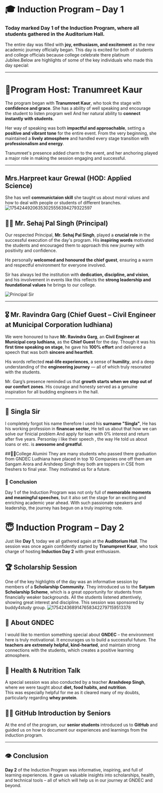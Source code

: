 # 🎓 Induction Program – Day 1

### Today marked **Day 1** of the Induction Program, where all students gathered in the **Auditorium Hall**.  
The entire day was filled with **joy, enthusiasm, and excitement** as the new academic journey officially began. This day is excited for both of students and college officials because college celebrate there platinum Jubilee.Below are highlights of some of the key individuals who made this day special:

---
# 🔶Program Host: Tranumreet Kaur

The program began with **Tranumreet Kaur**, who took the stage with **confidence and grace**. She has a ability of well speaking and encourage the student to listen program well And her natural ability to **connect instantly with students**.

Her way of speaking was both **impactful and approachable**, setting a **positive and vibrant tone** for the entire event. From the very beginning, she maintained a **lively atmosphere** and handled every stage transition with **professionalism and energy**.

Tranumreet's presence added charm to the event, and her anchoring played a major role in making the session engaging and successful.

---


## Mrs.Harpreet kaur Grewal (HOD: Applied Science)

She has well **communictaion skill** she taught us about moral values and how to deal with people or students of different branches.
![17542449206353025556394279322597](https://github.com/user-attachments/assets/879f6b75-985a-4e30-bbb5-fcd11c828be4)



## 👨‍🏫 Mr. Sehaj Pal Singh (Principal)

Our respected Principal, **Mr. Sehaj Pal Singh**, played a **crucial role** in the successful execution of the day's program. His **inspiring words** motivated the students and encouraged them to approach this new journey with positivity and confidence.

He personally **welcomed and honoured the chief guest**, ensuring a warm and respectful environment for everyone involved.

Sir has always led the institution with **dedication, discipline, and vision**, and his involvement in events like this reflects the **strong leadership and foundational values** he brings to our college.

![Principal Sir](https://drive.google.com/uc?export=view&id=1W6Tb_8CIgulA92Dx2UePvSRvialW228_)

---

## 🎖️ Mr. Ravindra Garg (Chief Guest – Civil Engineer at Municipal Corporation ludhiana)

We were honoured to have **Mr. Ravindra Garg**, an **Civil Engineer at Municipal corp ludhiana**, as the **Chief Guest** for the day. Though it was his **first time speaking on stage**, he gave his **100% effort** and delivered a speech that was both **sincere and heartfelt**.

His words reflected **real-life experiences**, a sense of **humility**, and a deep understanding of the **engineering journey** — all of which truly resonated with the students.

Mr. Garg’s presence reminded us that **growth starts when we step out of our comfort zones**. His courage and honesty served as a genuine inspiration for all budding engineers in the hall.

---
## 💸 Singla Sir 
I completely forgot his name therefore I used his  **surname "Singla"**, He  has his working profession in **financae sector**, He tell us about that how we can solve our finicial problem And apply for loan with 0% interest and return after five years. Personlay i like their speech , the way He told us about loans or etc. is **awosome and greatful**. 


##👨‍🎓College Alumini
They are many students who passed there graduation from GNDEC Ludhiana have placed in top 10 Companies one off them are Sangam Arora and Arshdeep Singh they both are toppers in CSE from freshers to final year. They motivated us for a future. 
### 📝 Conclusion

Day 1 of the Induction Program was not only full of **memorable moments and meaningful speeches**, but it also set the stage for an exciting and enriching academic year ahead. With such passionate speakers and leadership, the journey has begun on a truly inspiring note.

# 😇 Induction Program – Day 2

Just like **Day 1**, today we all gathered again at the **Auditorium Hall**. The session was once again confidently started by **Tranumpreet Kaur**, who took charge of hosting **Induction Day 2** with great enthusiasm.

## 🏆 Scholarship Session
One of the key highlights of the day was an informative session by members of a **Scholarship Community**. They introduced us to the **Satyam Scholarship Scheme**, which is a great opportunity for students from financially weaker backgrounds. All the students listened attentively, showing great interest and discipline. This session was sponsored by buddy4study group. 
![17542436891476583422797159513378](https://github.com/user-attachments/assets/a5b2b65c-2343-481b-8afc-a6353851d83a)

## 🏫 About GNDEC
I would like to mention something special about **GNDEC** – the environment here is truly motivational. It encourages us to build a successful future. The **teachers are extremely helpful, kind-hearted**, and maintain strong connections with the students, which creates a positive learning atmosphere.

## 🍎 Health & Nutrition Talk
A special session was also conducted by a teacher **Arashdeep Singh**, where we were taught about **diet, food habits, and nutrition**.  
This was especially helpful for me as it cleared many of my doubts, particularly regarding **whey protein**.

## 👨‍💻 GitHub Introduction by Seniors
At the end of the program, our **senior students** introduced us to **GitHub** and guided us on how to document our experiences and learnings from the induction program.

---

## 👁️ Conclusion
**Day 2** of the Induction Program was informative, inspiring, and full of learning experiences. It gave us valuable insights into scholarships, health, and technical tools – all of which will help us in our journey at GNDEC and beyond.
